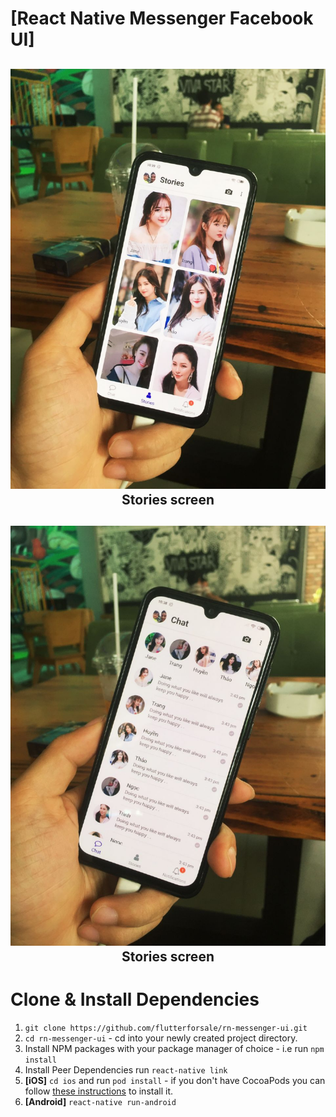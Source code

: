 # [React Native Messenger Facebook UI]

<h2 align="center">
  <img src=".stories_shot.jpeg"/><br>
  Stories screen
</h2>
<h2 align="center">
  <img src=".chat_shot.jpeg"/><br>
  Stories screen
</h2>

# Clone & Install Dependencies

1) `git clone https://github.com/flutterforsale/rn-messenger-ui.git`
2) `cd rn-messenger-ui` - cd into your newly created project directory.
3) Install NPM packages with your package manager of choice - i.e run `npm install`
4) Install Peer Dependencies run `react-native link`
5) **[iOS]** `cd ios` and run `pod install` - if you don't have CocoaPods you can follow [these instructions](https://guides.cocoapods.org/using/getting-started.html#getting-started) to install it.
6) **[Android]** `react-native run-android`

